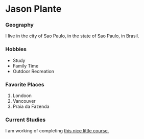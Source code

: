 # Jason Plante

### Geography

I live in the city of Sao Paulo, in the state of Sao Paulo, in Brasil.

### Hobbies

- Study
- Family Time
- Outdoor Recreation

### Favorite Places

1. Londoon
2. Vancouver
3. Praia da Fazenda

### Current Studies

I am working of completing [this nice little course.](https://www.coursera.org/learn/unix)
